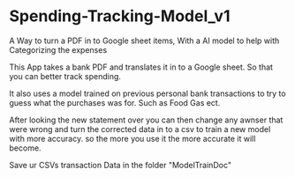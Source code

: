 # Spending-Tracking-Model_v1
A Way to turn a PDF in to Google sheet items, With a AI model to help with Categorizing the expenses

This App takes a bank PDF and translates it in to a Google sheet. So that you can better track spending. 

It also uses a model trained on previous personal bank transactions to try to guess what the purchases was for. Such as Food Gas ect.

After looking the new statement over you can then change any awnser that were wrong and turn the corrected data in to a csv to train a new model with more accuracy. 
so the more you use it the more accurate it will become. 

Save ur CSVs transaction Data in the folder "ModelTrainDoc" 
